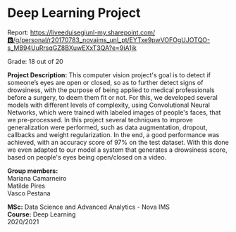 # Deep Learning Project

Report: https://liveeduisegiunl-my.sharepoint.com/🅱️/g/personal/r20170783_novaims_unl_pt/EYTxe9pwVOFOgUJOTQO-s_MB94UuRrsqGZ8BXuwEXxT3QA?e=9iA1jk

Grade: 18 out of 20

**Project Description:**
This computer vision project's goal is to detect if someone’s eyes are open or closed, so as to further detect signs of drowsiness, with the purpose of being applied to medical professionals before a surgery, to deem them fit or not. For this, we developed several models with different levels of complexity, using Convolutional Neural Networks, which were trained with labeled images of people's faces, that we pre-processed. In this project several techniques to improve generalization were performed, such as data augmentation, dropout, callbacks and weight regularization. In the end, a good performance was achieved, with an accuracy score of 97% on the test dataset. With this done we even adapted to our model a system that generates a drowsiness score, based on people's eyes being open/closed on a video.

**Group members:**<br>Mariana Camarneiro
<br>Matilde Pires
<br>Vasco Pestana

**MSc:** Data Science and Advanced Analytics - Nova IMS<br>
**Course:** Deep Learning<br>
2020/2021
